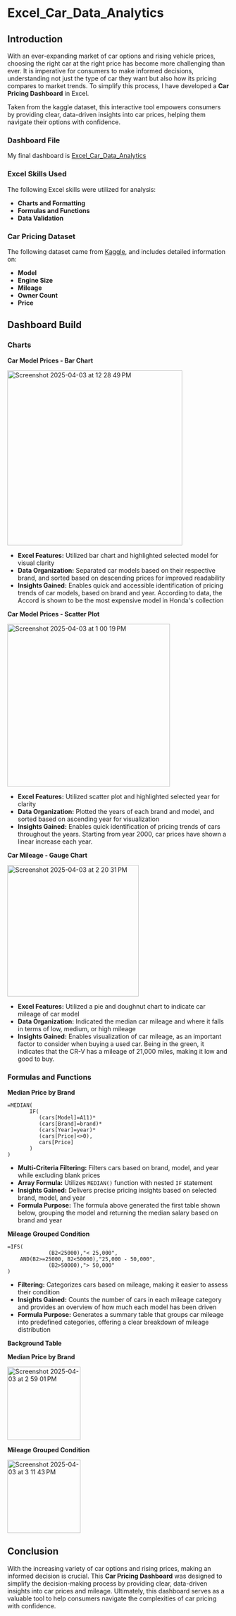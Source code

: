 # Excel_Car_Data_Analytics

## Introduction
With an ever-expanding market of car options and rising vehicle prices, choosing the right car at the right price has become more challenging than ever. It is imperative for consumers to make informed decisions, understanding not just the type of car they want but also how its pricing compares to market trends. To simplify this process, I have developed a **Car Pricing Dashboard** in Excel. 

Taken from the kaggle dataset, this interactive tool empowers consumers by providing clear, data-driven insights into car prices, helping them navigate their options with confidence.

### Dashboard File
My final dashboard is [Excel_Car_Data_Analytics](Car_Price_Dashboard.xlsx)

### Excel Skills Used
The following Excel skills were utilized for analysis:

- **Charts and Formatting**
- **Formulas and Functions**
- **Data Validation**

### Car Pricing Dataset
The following dataset came from [Kaggle](kaggle.com), and includes detailed information on:

- **Model**
- **Engine Size**
- **Mileage**
- **Owner Count**
- **Price**

## Dashboard Build

### Charts

**Car Model Prices - Bar Chart**

<img width="397" alt="Screenshot 2025-04-03 at 12 28 49 PM" src="https://github.com/user-attachments/assets/4d3ab481-779f-4a68-8ec4-c98fcca161ea" />  

- **Excel Features:** Utilized bar chart and highlighted selected model for visual clarity
- **Data Organization:** Separated car models based on their respective brand, and sorted based on descending prices for improved readability
- **Insights Gained:** Enables quick and accessible identification of pricing trends of car models, based on brand and year. According to data, the Accord is shown to be the most expensive model in Honda's collection

**Car Model Prices - Scatter Plot**

<img width="369" alt="Screenshot 2025-04-03 at 1 00 19 PM" src="https://github.com/user-attachments/assets/c1f025d0-1191-4172-ab4f-9c8dc9e8a65a" />

- **Excel Features:** Utilized scatter plot and highlighted selected year for clarity
- **Data Organization:** Plotted the years of each brand and model, and sorted based on ascending year for visualization
- **Insights Gained:** Enables quick identification of pricing trends of cars throughout the years. Starting from year 2000, car prices have shown a linear increase each year.

**Car Mileage - Gauge Chart**

<img width="298" alt="Screenshot 2025-04-03 at 2 20 31 PM" src="https://github.com/user-attachments/assets/025ab9ce-352d-4adf-8168-7caefd6e499d" />

- **Excel Features:** Utilized a pie and doughnut chart to indicate car mileage of car model
- **Data Organization:** Indicated the median car mileage and where it falls in terms of low, medium, or high mileage
- **Insights Gained:** Enables visualization of car mileage, as an important factor to consider when buying a used car. Being in the green, it indicates that the CR-V has a mileage of 21,000 miles, making it low and good to buy.

### Formulas and Functions

**Median Price by Brand**

```excel
=MEDIAN(
       IF(
          (cars[Model]=A11)*
          (cars[Brand]=brand)*
          (cars[Year]=year)*
          (cars[Price]<>0),
          cars[Price]
       )
)
```
- **Multi-Criteria Filtering:** Filters cars based on brand, model, and year while excluding blank prices
- **Array Formula:** Utilizes ```MEDIAN()``` function with nested ```IF``` statement
- **Insights Gained:** Delivers precise pricing insights based on selected brand, model, and year
- **Formula Purpose:** The formula above generated the first table shown below, grouping the model and returning the median salary based on brand and year

**Mileage Grouped Condition**

```excel
=IFS(
             (B2<25000),"< 25,000",
    AND(B2>=25000, B2<50000),"25,000 - 50,000",
             (B2>50000),"> 50,000"
)
```
- **Filtering:** Categorizes cars based on mileage, making it easier to assess their condition
- **Insights Gained:** Counts the number of cars in each mileage category and provides an overview of how much each model has been driven
- **Formula Purpose:** Generates a summary table that groups car mileage into predefined categories, offering a clear breakdown of mileage distribution


**Background Table** 

**Median Price by Brand**  

<img width="166" alt="Screenshot 2025-04-03 at 2 59 01 PM" src="https://github.com/user-attachments/assets/326f43dc-2996-428d-901a-b8ae600d6799" />

**Mileage Grouped Condition**  

<img width="166" alt="Screenshot 2025-04-03 at 3 11 43 PM" src="https://github.com/user-attachments/assets/929b50c9-ac07-42e8-95c8-5002ee1a99c2" />

## Conclusion

With the increasing variety of car options and rising prices, making an informed decision is crucial. This **Car Pricing Dashboard** was designed to simplify the decision-making process by providing clear, data-driven insights into car prices and mileage. Ultimately, this dashboard serves as a valuable tool to help consumers navigate the complexities of car pricing with confidence.
